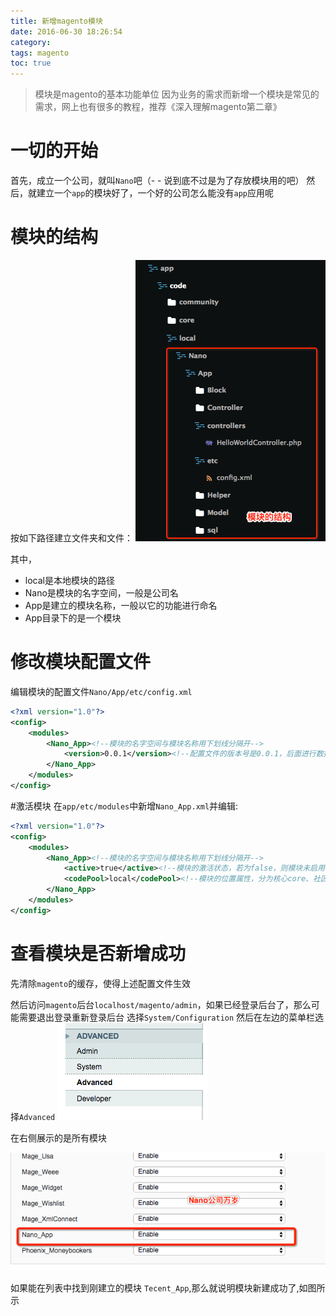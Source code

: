 ```yaml
---
title: 新增magento模块
date: 2016-06-30 18:26:54
category:
tags: magento
toc: true
---
```


>模块是magento的基本功能单位
因为业务的需求而新增一个模块是常见的需求，网上也有很多的教程，推荐《深入理解magento第二章》

# 一切的开始

首先，成立一个公司，就叫`Nano`吧（- - 说到底不过是为了存放模块用的吧）
然后，就建立一个`app`的模块好了，一个好的公司怎么能没有`app`应用呢

# 模块的结构
按如下路径建立文件夹和文件：
<img src="how-to-add-module-in-magento/1467908621346.png"/>



其中，
 - local是本地模块的路径
 - Nano是模块的名字空间，一般是公司名
 - App是建立的模块名称，一般以它的功能进行命名
 - App目录下的是一个模块

# 修改模块配置文件
编辑模块的配置文件`Nano/App/etc/config.xml`

``` xml
<?xml version="1.0"?>
<config>
    <modules>
        <Nano_App><!--模块的名字空间与模块名称用下划线分隔开-->
            <version>0.0.1</version><!--配置文件的版本号是0.0.1，后面进行数据库操作的时候，修改数据库就要将版本号递增一次-->
        </Nano_App>
    </modules>
</config>
```

#激活模块
在`app/etc/modules`中新增`Nano_App.xml`并编辑:

``` xml
<?xml version="1.0"?>
<config>
    <modules>
        <Nano_App><!--模块的名字空间与模块名称用下划线分隔开-->
            <active>true</active><!--模块的激活状态，若为false，则模块未启用-->
            <codePool>local</codePool><!--模块的位置属性，分为核心core、社区community、本地local-->
        </Nano_App>
    </modules>
</config>
```

# 查看模块是否新增成功
先清除`magento`的缓存，使得上述配置文件生效

然后访问`magento`后台`localhost/magento/admin`，如果已经登录后台了，那么可能需要退出登录重新登录后台
选择`System/Configuration`
然后在左边的菜单栏选择`Advanced`
<img src="how-to-add-module-in-magento/1467908925897.png"/>

在右侧展示的是所有模块

<img src="how-to-add-module-in-magento/1467908876033.png"/>

如果能在列表中找到刚建立的模块 `Tecent_App`,那么就说明模块新建成功了,如图所示
